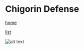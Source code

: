 # Chigorin Defense

[home](/zaliczeniowe1awww/)

[list](/zaliczeniowe1awww/list)

![alt text](https://www.thechesswebsite.com/wp-content/uploads/2014/12/chigorin-defense-featured.jpg "Chigorin Defense")
